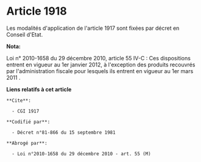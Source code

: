 # Article 1918

Les modalités d'application de l'article 1917 sont fixées par décret en Conseil d'Etat.

**Nota:**

Loi n° 2010-1658 du 29 décembre 2010, article 55 IV-C : Ces  dispositions entrent en vigueur au 1er janvier 2012, à
l'exception des produits recouvrés par l'administration fiscale pour lesquels ils entrent en vigueur au 1er mars 2011
.

**Liens relatifs à cet article**

	**Cite**:

	  - CGI 1917

	**Codifié par**:

	  - Décret n°81-866 du 15 septembre 1981

	**Abrogé par**:

	  - Loi n°2010-1658 du 29 décembre 2010 - art. 55 (M)
